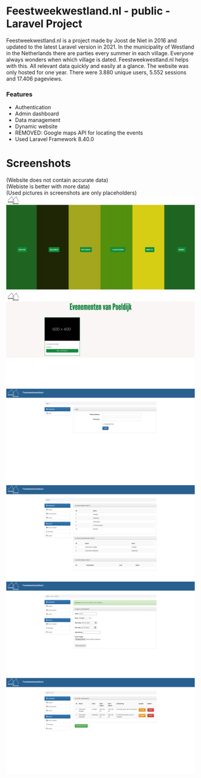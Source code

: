 # Feestweekwestland.nl - public - Laravel Project

Feestweekwestland.nl is a project made by Joost de Niet in 2016 and updated to the latest Laravel version in 2021. In the municipality of Westland in the Netherlands there are parties every summer in each village. Everyone always wonders when which village is dated. Feestweekwestland.nl helps with this. All relevant data quickly and easily at a glance.
The website was only hosted for one year. There were 3.880 unique users, 5.552 sessions and 17.406 pageviews.

### Features
- Authentication
- Admin dashboard
- Data management
- Dynamic website
- REMOVED: Google maps API for locating the events
- Used Laravel Framework 8.40.0

# Screenshots
(Website does not contain accurate data) <br />
(Webiste is better with more data) <br />
(Used pictures in screenshots are only placeholders)
![Screenshot of the website](https://raw.githubusercontent.com/nietjoost/Feestweekwestland.nl-Public/main/Screenshots/Feestweekwestland%20screenshot-1.png)
![Screenshot of the website](https://raw.githubusercontent.com/nietjoost/Feestweekwestland.nl-Public/main/Screenshots/Feestweekwestland%20screenshot-2.png)
![Screenshot of the website](https://raw.githubusercontent.com/nietjoost/Feestweekwestland.nl-Public/main/Screenshots/Feestweekwestland%20screenshot-3.png)
![Screenshot of the website](https://raw.githubusercontent.com/nietjoost/Feestweekwestland.nl-Public/main/Screenshots/Feestweekwestland%20screenshot-4.png)
![Screenshot of the website](https://raw.githubusercontent.com/nietjoost/Feestweekwestland.nl-Public/main/Screenshots/Feestweekwestland%20screenshot-5.png)
![Screenshot of the website](https://raw.githubusercontent.com/nietjoost/Feestweekwestland.nl-Public/main/Screenshots/Feestweekwestland%20screenshot-6.png)
